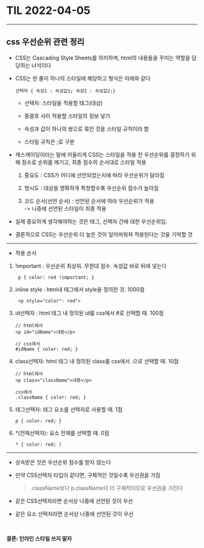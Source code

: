 # TIL 2022-04-05
---

## css 우선순위 관련 정리

- CSS는 Cascading Style Sheets를 의미하며, html의 내용들을 꾸미는 역할을 담당하는 녀석이다

- CSS는 한 줄이 하나의 스타일에 해당하고 형식은 아래와 같다

      선택자 { 속성1 : 속성값1; 속성2 : 속성값2;}

  * 선택자: 스타일을 적용할 태그(대상)

  * 중괄호 사이 적용할 스타일의 정보 넣기

  * 속성과 값이 하나의 쌍으로 묶인 것을 스타일 규칙이라 함

  * 스타일 규칙은 ;로 구분


- 캐스캐이딩이라는 말에 어울리게 CSS는 스타일을 적용 전 우선순위를 결정하기 위해 점수로 순위를 매기고, 최종 점수의 순서대로 스타일 적용

  1. 중요도 : CSS가 어디에 선언되었는지에 따라 우선순위가 달라짐

  2. 명시도 : 대상을 명확하게 특정할수록 우선순위 점수가 높아짐

  3. 코드 순서(선언 순서) : 선언된 순서에 따라 우선순위가 적용
<br> -> 나중에 선언된 스타일이 최종 적용


- 실제 중요하게 생각해야하는 것은 태그, 선택자 간에 대한 우선순위임.

- 결론적으로 CSS는 우선순위 더 높은 것이 덮어씌워져 적용된다는 것을 기억할 것
---
- 적용 순서
1. !important : 우선순위 최상위. 무한대 점수. 속성값 바로 뒤에 넣는다

        p { color: red !important; }

2. inline style : html내 태그에서 style을 정의한 것. 1000점

        <p style="color": red">


3. id선택자 : html 태그 내 정의된 id를 css에서 #로 선택할 때. 100점

    ```
    // html에서 
    <p id="idName">내용</p>
    
    // css에서
    #idName { color: red; }
    ```

4. class선택자: html 태그 내 정의된 class를 css에서 .으로 선택할 때. 10점

    ```
    // html에서 
    <p class="className">내용</p>
    
    css에서 
    .className { color: red; }
    ```

5. 태그선택자: 태그 요소를 선택자로 사용할 때. 1점

       p { color: red; }


6. *(전체선택자): 요소 전체를 선택할 때. 0점

       * { color: red; )

--- 
- 상속받은 것은 우선순위 점수를 받지 않는다

- 만약 CSS선택자 타입이 같다면, 구체적인 것일수록 우선권을 가짐

  > .className보다 p.className이 더 구체적이므로 우선권을 가진다

- 같은 CSS선택자라면 순서상 나중에 선언된 것이 우선

- 같은 요소 선택자라면 순서상 나중에 선언된 것이 우선

<br>

__결론: 인라인 스타일 쓰지 말자__
